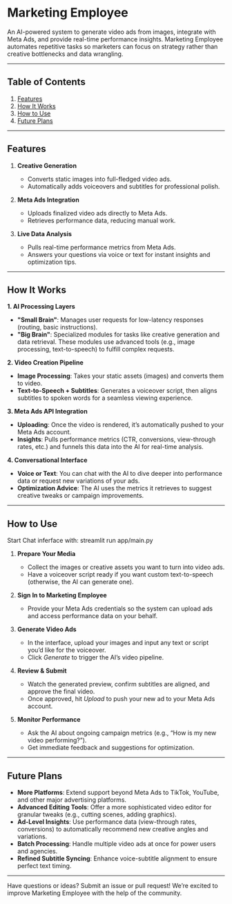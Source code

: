# Marketing Employee

An AI-powered system to generate video ads from images, integrate with Meta Ads, and provide real-time performance insights. Marketing Employee automates repetitive tasks so marketers can focus on strategy rather than creative bottlenecks and data wrangling.

---

## Table of Contents
1. [Features](#features)
2. [How It Works](#how-it-works)
3. [How to Use](#how-to-use)
4. [Future Plans](#future-plans)

---

## Features
1. **Creative Generation**  
   - Converts static images into full-fledged video ads.  
   - Automatically adds voiceovers and subtitles for professional polish.

2. **Meta Ads Integration**  
   - Uploads finalized video ads directly to Meta Ads.  
   - Retrieves performance data, reducing manual work.

3. **Live Data Analysis**  
   - Pulls real-time performance metrics from Meta Ads.  
   - Answers your questions via voice or text for instant insights and optimization tips.

---

## How It Works

**1. AI Processing Layers**  
- **"Small Brain"**: Manages user requests for low-latency responses (routing, basic instructions).  
- **"Big Brain"**: Specialized modules for tasks like creative generation and data retrieval. These modules use advanced tools (e.g., image processing, text-to-speech) to fulfill complex requests.

**2. Video Creation Pipeline**  
- **Image Processing**: Takes your static assets (images) and converts them to video.  
- **Text-to-Speech + Subtitles**: Generates a voiceover script, then aligns subtitles to spoken words for a seamless viewing experience.

**3. Meta Ads API Integration**  
- **Uploading**: Once the video is rendered, it’s automatically pushed to your Meta Ads account.  
- **Insights**: Pulls performance metrics (CTR, conversions, view-through rates, etc.) and funnels this data into the AI for real-time analysis.

**4. Conversational Interface**  
- **Voice or Text**: You can chat with the AI to dive deeper into performance data or request new variations of your ads.  
- **Optimization Advice**: The AI uses the metrics it retrieves to suggest creative tweaks or campaign improvements.

---

## How to Use
Start Chat inferface with: streamlit run app/main.py

1. **Prepare Your Media**  
   - Collect the images or creative assets you want to turn into video ads.  
   - Have a voiceover script ready if you want custom text-to-speech (otherwise, the AI can generate one).

2. **Sign In to Marketing Employee**  
   - Provide your Meta Ads credentials so the system can upload ads and access performance data on your behalf.

3. **Generate Video Ads**  
   - In the interface, upload your images and input any text or script you’d like for the voiceover.  
   - Click _Generate_ to trigger the AI’s video pipeline.

4. **Review & Submit**  
   - Watch the generated preview, confirm subtitles are aligned, and approve the final video.  
   - Once approved, hit _Upload_ to push your new ad to your Meta Ads account.

5. **Monitor Performance**  
   - Ask the AI about ongoing campaign metrics (e.g., “How is my new video performing?”).  
   - Get immediate feedback and suggestions for optimization.

---

## Future Plans
- **More Platforms**: Extend support beyond Meta Ads to TikTok, YouTube, and other major advertising platforms.  
- **Advanced Editing Tools**: Offer a more sophisticated video editor for granular tweaks (e.g., cutting scenes, adding graphics).  
- **Ad-Level Insights**: Use performance data (view-through rates, conversions) to automatically recommend new creative angles and variations.  
- **Batch Processing**: Handle multiple video ads at once for power users and agencies.  
- **Refined Subtitle Syncing**: Enhance voice-subtitle alignment to ensure perfect text timing.  

---

Have questions or ideas? Submit an issue or pull request! We’re excited to improve Marketing Employee with the help of the community.
